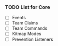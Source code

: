 ### TODO List for Core

- [ ] Events
- [ ] Team Claims
- [ ] Team Commands
- [ ] Kitmap Modes
- [ ] Prevention Listeners
